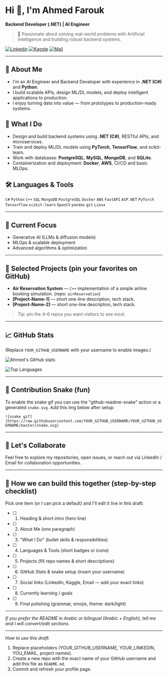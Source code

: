 

# Hi 👋, I'm Ahmed Farouk

**Backend Developer (.NET) | AI Engineer**

> 🤖 Passionate about solving real-world problems with Artificial Intelligence and building robust backend systems.

[![Linkedin](https://img.shields.io/badge/LinkedIn-Profile-blue?logo=linkedin)](https://www.linkedin.com/inahmed-farouk-9682932b6/)  [![Kaggle](https://img.shields.io/badge/Kaggle-Profile-100000?logo=kaggle)](https://kaggle.com/ahmedfarouk12)  [![Mail](https://img.shields.io/badge/Email-youremail%40example.com-red)](mailto:youremail@example.com)

---

## 🧠 About Me

* I'm an AI Engineer and Backend Developer with experience in **.NET (C#)** and **Python**.
* I build scalable APIs, design ML/DL models, and deploy intelligent applications to production.
* I enjoy turning data into value — from prototypes to production-ready systems.

## 🚀 What I Do

* Design and build backend systems using **.NET (C#)**, RESTful APIs, and microservices.
* Train and deploy ML/DL models using **PyTorch**, **TensorFlow**, and scikit-learn.
* Work with databases: **PostgreSQL**, **MySQL**, **MongoDB**, and **SQLite**.
* Containerization and deployment: **Docker**, **AWS**, CI/CD and basic MLOps.

## 🛠️ Languages & Tools

`C#` `Python` `C++` `SQL` `MongoDB` `PostgreSQL` `Docker` `AWS` `FastAPI` `ASP.NET` `PyTorch` `TensorFlow` `scikit-learn` `OpenCV` `pandas` `git` `Linux`

---

## 🔭 Current Focus

* Generative AI (LLMs & diffusion models)
* MLOps & scalable deployment
* Advanced algorithms & optimization

---

## 📂 Selected Projects (pin your favorites on GitHub)

* **Air Reservation System** — `C++` implementation of a simple airline booking simulation. (repo: `airReservation`)
* **[Project-Name-1]** — short one-line description, tech stack.
* **[Project-Name-2]** — short one-line description, tech stack.

> *Tip*: pin the 4–6 repos you want visitors to see most.

---

## 📈 GitHub Stats

(Replace `YOUR_GITHUB_USERNAME` with your username to enable images.)

![Ahmed's GitHub stats](https://github-readme-stats.vercel.app/api?username=YOUR_GITHUB_USERNAME\&show_icons=true\&theme=default)

![Top Languages](https://github-readme-stats.vercel.app/api/top-langs/?username=YOUR_GITHUB_USERNAME\&layout=compact\&theme=default)

---

## 🐍 Contribution Snake (fun)

To enable the snake gif you can use the "github-readme-snake" action or a generated `snake.svg`. Add this img below after setup:

`![snake gif](https://raw.githubusercontent.com/YOUR_GITHUB_USERNAME/YOUR_GITHUB_USERNAME/master/snake.svg)`

---

## 🤝 Let's Collaborate

Feel free to explore my repositories, open issues, or reach out via LinkedIn / Email for collaboration opportunities.

---

## 📝 How we can build this together (step-by-step checklist)

Pick one item (or I can pick a default) and I'll edit it live in this draft:

* [ ] 1) Heading & short intro (hero line)
* [ ] 2) About Me (one paragraph)
* [ ] 3) "What I Do" (bullet skills & responsibilities)
* [ ] 4) Languages & Tools (short badges or icons)
* [ ] 5) Projects (fill repo names & short descriptions)
* [ ] 6) GitHub Stats & snake setup (insert your username)
* [ ] 7) Social links (LinkedIn, Kaggle, Email — add your exact links)
* [ ] 8) Currently learning / goals
* [ ] 9) Final polishing (grammar, emojis, theme: dark/light)

---

*If you prefer the README in Arabic or bilingual (Arabic + English), tell me and I will convert/edit sections.*

---

*How to use this draft:*

1. Replace placeholders (YOUR_GITHUB_USERNAME, YOUR_LINKEDIN, YOU_EMAIL, project names).
2. Create a new repo with the exact name of your GitHub username and add this file as `README.md`.
3. Commit and refresh your profile page.

<!-- End of README draft -->
